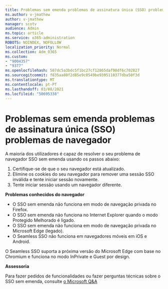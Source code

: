 ```yaml
---
title: Problemas sem emenda problemas de assinatura única (SSO) problemas de navegador
ms.author: v-jmathew
author: v-jmathew
manager: scotv
audience: Admin
ms.topic: article
ms.service: o365-administration
ROBOTS: NOINDEX, NOFOLLOW
localization_priority: Normal
ms.collection: Adm_O365
ms.custom:
- "9004357"
- "9377"
ms.openlocfilehash: 507dc5a3bdc5f1bc27cf12865daf98df6c702827
ms.sourcegitcommit: f835aa80f2d85e9c0549be9395110377dba50f3d
ms.translationtype: MT
ms.contentlocale: pt-PT
ms.lasthandoff: 03/08/2021
ms.locfileid: "50695338"
---
```

# <a name="troubleshoot-seamless-single-sign-on-sso-browser-issues"></a>Problemas sem emenda problemas de assinatura única (SSO) problemas de navegador

A maioria dos utilizadores é capaz de resolver o seu problema de navegador SSO sem emenda usando os passos abaixo:

1. Certifique-se de que o seu navegador está atualizado.
2. Elimine os cookies do seu navegador para remover uma sessão SSO inválida e tente iniciar sessão novamente.
3. Tente iniciar sessão usando um navegador diferente.

**Problemas conhecidos do navegador**

- O SSO sem emenda não funciona em modo de navegação privada no Firefox.
- O SSO sem emenda não funciona no Internet Explorer quando o modo Protegido Melhorado é ligado.
- O SSO sem emenda não funciona em modo de navegação privada no Microsoft Edge (legado).
- O Seamless SSO não funciona em navegadores móveis em iOS e Android.

O Seamless SSO suporta a próxima versão do Microsoft Edge com base no Chromium e funciona no modo InPrivate e Guest por design.

**Assessoria**

Para fazer pedidos de funcionalidades ou fazer perguntas técnicas sobre o SSO sem emenda, consulte [o Microsoft Q&A](https://docs.microsoft.com/answers/topics/azure-ad-single-sign-on.html)

